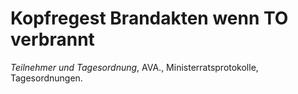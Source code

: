 # Kopfregest Brandakten wenn TO verbrannt

_Teilnehmer und Tagesordnung_, AVA., Ministerratsprotokolle, Tagesordnungen.
